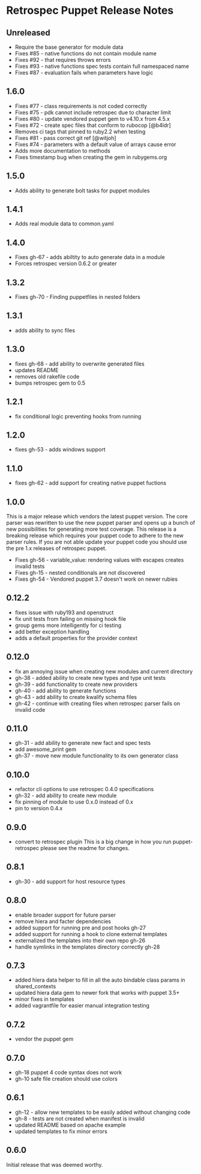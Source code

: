 # Retrospec Puppet Release Notes

## Unreleased
 * Require the base generator for module data
 * Fixes #85 - native functions do not contain module name
 * Fixes #92 - that requires throws errors
 * Fixes #93 - native functions spec tests contain full namespaced name
 * Fixes #87 - evaluation fails when parameters have logic
## 1.6.0
 * Fixes #77 - class requirements is not coded correctly
 * Fixes #75 - pdk cannot include retrospec due to character limit
 * Fixes #80 - update vendored puppet gem to v4.10.x from 4.5.x
 * Fixes #72 - create spec files that conform to rubocop [@b4ldr]
 * Removes ci tags that pinned to ruby2.2 when testing
 * Fixes #81 - pass correct git ref [@witjoh]
 * Fixes #74 - parameters with a default value of arrays cause error
 * Adds more documentation to methods
 * Fixes timestamp bug when creating the gem in rubygems.org
## 1.5.0
 * Adds ability to generate bolt tasks for puppet modules
## 1.4.1
 * Adds real module data to common.yaml
## 1.4.0
 * Fixes gh-67 - adds abiltity to auto generate data in a module
 * Forces retrospec version 0.6.2 or greater
## 1.3.2
 * Fixes gh-70 - Finding puppetfiles in nested folders
## 1.3.1
 * adds ability to sync files
## 1.3.0
 * fixes gh-68 - add ability to overwrite generated files
 * updates README
 * removes old rakefile code
 * bumps retrospec gem to 0.5
## 1.2.1
 * fix conditional logic preventing hooks from running
## 1.2.0
 * fixes gh-53 - adds windows support
## 1.1.0
 * fixes gh-62 - add support for creating native puppet fuctions
## 1.0.0
 This is a major release which vendors the latest puppet version.  The core parser
 was rewritten to use the new puppet parser and opens up a bunch of new possibilities
 for generating more test coverage.
 This release is a breaking release which requires your puppet code to adhere
 to the new parser rules.  If you are not able update your puppet code you should use the pre 1.x releases of retrospec puppet.

 * Fixes gh-56 - variable_value: rendering values with escapes creates invalid tests
 * Fixes gh-15 - nested conditionals are not discovered
 * Fixes gh-54 - Vendored puppet 3.7 doesn't work on newer rubies

## 0.12.2
 * fixes issue with ruby193 and openstruct
 * fix unit tests from failing on missing hook file
 * group gems more intelligently for ci testing
 * add better exception handling
 * adds a default properties for the provider context
## 0.12.0
 * fix an annoying issue when creating new modules and current directory
 * gh-38 - added ability to create new types and type unit tests
 * gh-39 - add functionality to create new providers
 * gh-40 - add ability to generate functions
 * gh-43 - add ability to create kwalify schema files
 * gh-42 - continue with creating files when retrospec parser fails on invalid code
## 0.11.0
 * gh-31 - add ability to generate new fact and spec tests
 * add awesome_print gem
 * gh-37 - move new module functionality to its own generator class
## 0.10.0
 * refactor cli options to use retrospec 0.4.0 specifications
 * gh-32 - add ability to create new module
 * fix pinning of module to use 0.x.0 instead of 0.x
 * pin to version 0.4.x
## 0.9.0
 * convert to retrospec plugin
 This is a big change in how you run puppet-retrospec please see the readme for changes.

## 0.8.1
 * gh-30 - add support for host resource types
## 0.8.0
 * enable broader support for future parser
 * remove hiera and facter dependencies
 * added support for running pre and post hooks gh-27
 * added support for running a hook to clone external templates
 * externalized the templates into their own repo gh-26
 * handle symlinks in the templates directory correctly gh-28

## 0.7.3
 * added hiera data helper to fill in all the auto bindable class params in shared_contexts
 * updated hiera data gem to newer fork that works with puppet 3.5+
 * minor fixes in templates
 * added vagrantfile for easier manual integration testing

## 0.7.2
 * vendor the puppet gem

## 0.7.0
 * gh-18 puppet 4 code syntax does not work
 * gh-10 safe file creation should use colors

## 0.6.1
 * gh-12 - allow new templates to be easily added without changing code
 * gh-8 - tests are not created when manifest is invalid
 * updated README based on apache example
 * updated templates to fix minor errors

## 0.6.0
Initial release that was deemed worthy.
